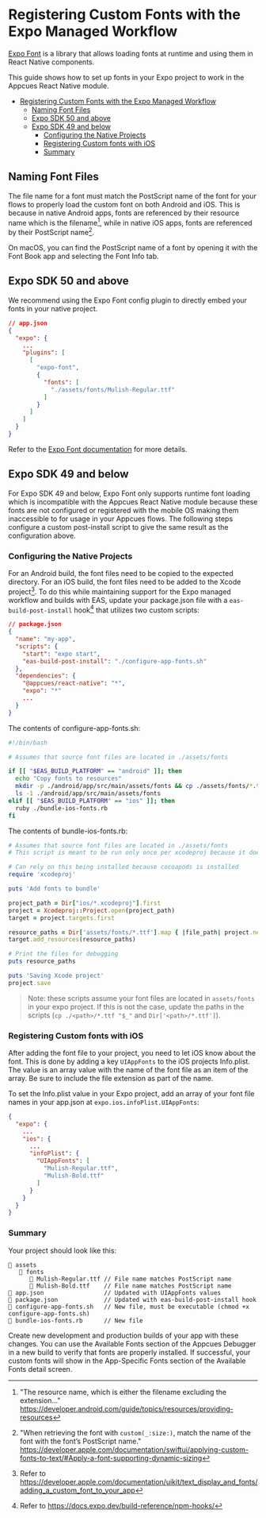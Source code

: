 # Registering Custom Fonts with the Expo Managed Workflow

[Expo Font](https://docs.expo.dev/versions/latest/sdk/font) is a library that allows loading fonts at runtime and using them in React Native components.

This guide shows how to set up fonts in your Expo project to work in the Appcues React Native module.

- [Registering Custom Fonts with the Expo Managed Workflow](#registering-custom-fonts-with-the-expo-managed-workflow)
  - [Naming Font Files](#naming-font-files)
  - [Expo SDK 50 and above](#expo-sdk-50-and-above)
  - [Expo SDK 49 and below](#expo-sdk-49-and-below)
    - [Configuring the Native Projects](#configuring-the-native-projects)
    - [Registering Custom fonts with iOS](#registering-custom-fonts-with-ios)
    - [Summary](#summary)

## Naming Font Files

The file name for a font must match the PostScript name of the font for your flows to properly load the custom font on both Android and iOS.
This is because in native Android apps, fonts are referenced by their resource name which is the filename[^1], while in native iOS apps, fonts are referenced by their PostScript name[^2].

On macOS, you can find the PostScript name of a font by opening it with the Font Book app and selecting the Font Info tab.

## Expo SDK 50 and above

We recommend using the Expo Font config plugin to directly embed your fonts in your native project.

```json
// app.json
{
  "expo": {
    ...
    "plugins": [
      [
        "expo-font",
        {
          "fonts": [
            "./assets/fonts/Mulish-Regular.ttf"
          ]
        }
      ]
    ]
  }
}
```

Refer to the [Expo Font documentation](https://docs.expo.dev/develop/user-interface/fonts/#embed-the-font-in-your-native-project) for more details.

## Expo SDK 49 and below

For Expo SDK 49 and below, Expo Font only supports runtime font loading which is incompatible with the Appcues React Native module because these fonts are not configured or registered with the mobile OS making them inaccessible to for usage in your Appcues flows. The following steps configure a custom post-install script to give the same result as the configuration above.

### Configuring the Native Projects

For an Android build, the font files need to be copied to the expected directory. For an iOS build, the font files need to be added to the Xcode project[^3]. To do this while maintaining support for the Expo managed workflow and builds with EAS, update your package.json file with a `eas-build-post-install` hook[^4] that utilizes two custom scripts:

```json
// package.json
{
  "name": "my-app",
  "scripts": {
    "start": "expo start",
    "eas-build-post-install": "./configure-app-fonts.sh"
  },
  "dependencies": {
    "@appcues/react-native": "*",
    "expo": "*"
    ...
  }
}
```

The contents of configure-app-fonts.sh:

```sh
#!/bin/bash

# Assumes that source font files are located in ./assets/fonts

if [[ "$EAS_BUILD_PLATFORM" == "android" ]]; then
  echo "Copy fonts to resources"
  mkdir -p ./android/app/src/main/assets/fonts && cp ./assets/fonts/*.ttf "$_"
  ls -1 ./android/app/src/main/assets/fonts
elif [[ "$EAS_BUILD_PLATFORM" == "ios" ]]; then
  ruby ./bundle-ios-fonts.rb
fi
```

The contents of bundle-ios-fonts.rb:

```rb
# Assumes that source font files are located in ./assets/fonts
# This script is meant to be run only once per xcodeproj because it doesn't check if a resource is already added

# Can rely on this being installed because cocoapods is installed
require 'xcodeproj'

puts 'Add fonts to bundle'

project_path = Dir["ios/*.xcodeproj"].first
project = Xcodeproj::Project.open(project_path)
target = project.targets.first

resource_paths = Dir['assets/fonts/*.ttf'].map { |file_path| project.new_file("../#{file_path}") }
target.add_resources(resource_paths)

# Print the files for debugging
puts resource_paths

puts 'Saving Xcode project'
project.save
```

> Note: these scripts assume your font files are located in `assets/fonts` in your expo project. If this is not the case, update the paths in the scripts (`cp ./<path>/*.ttf "$_"` and `Dir['<path>/*.ttf']`).

### Registering Custom fonts with iOS

After adding the font file to your project, you need to let iOS know about the font. This is done by adding a key `UIAppFonts` to the iOS projects Info.plist. The value is an array value with the name of the font file as an item of the array. Be sure to include the file extension as part of the name.

To set the Info.plist value in your Expo project, add an array of your font file names in your app.json at `expo.ios.infoPlist.UIAppFonts`:

```json
{
  "expo": {
    ...
    "ios": {
      ...
      "infoPlist": {
        "UIAppFonts": [
          "Mulish-Regular.ttf",
          "Mulish-Bold.ttf"
        ]
      }
    }
  }
}
```

### Summary

Your project should look like this:

```
📁 assets
   📁 fonts
      📄 Mulish-Regular.ttf // File name matches PostScript name
      📄 Mulish-Bold.ttf    // File name matches PostScript name
📄 app.json                 // Updated with UIAppFonts values
📄 package.json             // Updated with eas-build-post-install hook
📄 configure-app-fonts.sh   // New file, must be executable (chmod +x configure-app-fonts.sh)
📄 bundle-ios-fonts.rb      // New file
```

Create new development and production builds of your app with these changes. You can use the Available Fonts section of the Appcues Debugger in a new build to verify that fonts are properly installed. If successful, your custom fonts will show in the App-Specific Fonts section of the Available Fonts detail screen.

[^1]: "The resource name, which is either the filename excluding the extension..." https://developer.android.com/guide/topics/resources/providing-resources
[^2]: "When retrieving the font with `custom(_:size:)`, match the name of the font with the font’s PostScript name." https://developer.apple.com/documentation/swiftui/applying-custom-fonts-to-text/#Apply-a-font-supporting-dynamic-sizing
[^3]: Refer to https://developer.apple.com/documentation/uikit/text_display_and_fonts/adding_a_custom_font_to_your_app
[^4]: Refer to https://docs.expo.dev/build-reference/npm-hooks/
